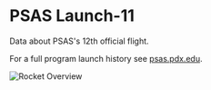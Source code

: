 # PSAS Launch-11


Data about PSAS's 12th official flight.

For a full program launch history see [psas.pdx.edu](http://psas.pdx.edu/).

![Rocket Overview](http://psas.github.io/Launch-11/rocket_overview.svg)
